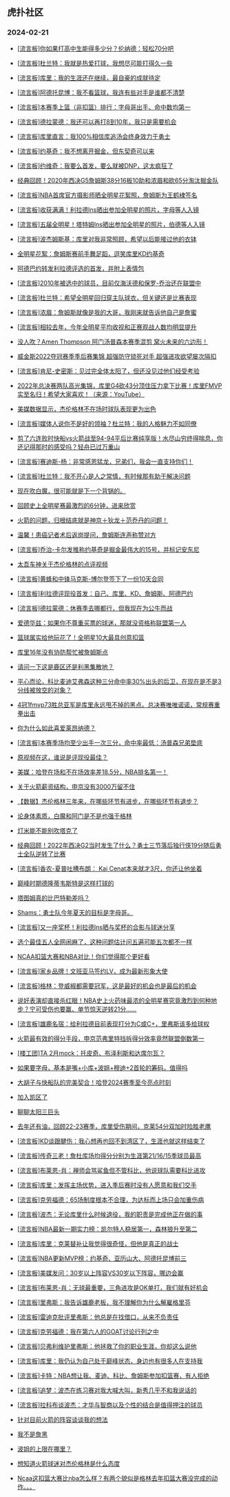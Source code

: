 ## 虎扑社区 
### 2024-02-21

+ [[流言板]你如果打高中生能得多少分？伦纳德：轻松70分吧](https://bbs.hupu.com/624877644.html)

+ [[流言板]杜兰特：我就是热爱打球，我想尽可能打得久一些](https://bbs.hupu.com/624878867.html)

+ [[流言板]库里：我的生涯还在继续，最自豪的成就待定](https://bbs.hupu.com/624879041.html)

+ [[流言板]阿德托昆博：我不看篮球，我连有些对手是谁都不清楚](https://bbs.hupu.com/624877588.html)

+ [[流言板]本赛季上篮（非扣篮）排行：字母哥出手、命中数均第一](https://bbs.hupu.com/624880782.html)

+ [[流言板]德拉蒙德：我还可以再打8到10年，我只是需要机会](https://bbs.hupu.com/624880236.html)

+ [[流言板]库里直言：我100%相信库追汤会终身效力于勇士](https://bbs.hupu.com/624873732.html)

+ [[流言板]约基奇：我不想离开掘金，但东契奇可以来](https://bbs.hupu.com/624873648.html)

+ [[流言板]约维奇：我要么首发，要么就被DNP，这太疯狂了](https://bbs.hupu.com/624880599.html)

+ [经典回顾！2020年西决G5詹姆斯38分16板10助和浓眉和砍65分淘汰掘金队](https://bbs.hupu.com/624879026.html)

+ [[流言板]NBA首席官方摄影师晒全明星花絮照，詹姆斯为王鹤棣签名](https://bbs.hupu.com/624874957.html)

+ [[流言板]收获满满！利拉德Ins晒出参加全明星的照片，字母等人入镜](https://bbs.hupu.com/624878916.html)

+ [[流言板]五届全明星！塔特姆Ins晒出参加全明星的照片，伯德等人入镜](https://bbs.hupu.com/624879107.html)

+ [[流言板]波杰姆斯基：库里对我非常照顾，希望以后能接过他的衣钵](https://bbs.hupu.com/624873860.html)

+ [全明星花絮：詹姆斯赛前手舞足蹈，逗笑库里KD约基奇](https://bbs.hupu.com/624874323.html)

+ [阿德巴约转发利拉德评选的首发，并附上表情包](https://bbs.hupu.com/624873900.html)

+ [[流言板]2010年被选中的球员，目前仅海沃德和保罗-乔治还在联盟中](https://bbs.hupu.com/624873718.html)

+ [[流言板]杜兰特：希望全明星回归穿主队球衣，但关键还是比赛表现](https://bbs.hupu.com/624878817.html)

+ [[流言板]浓眉：詹姆斯就像是我的大哥，我刚来就告诉他自己是詹蜜](https://bbs.hupu.com/624873448.html)

+ [[流言板]相较去年，今年全明星平均收视和正赛观战人数均明显提升](https://bbs.hupu.com/624880655.html)

+ [没人吹？Amen Thompson 阿门汤普森本赛季混剪 窝火未来的六边形！](https://bbs.hupu.com/624875663.html)

+ [威金斯2022夺冠赛季季后赛集锦 超强防守锁死对手 超强进攻欲望屡次隔扣](https://bbs.hupu.com/624879000.html)

+ [[流言板]肯尼-史密斯：见过完全体太阳了，但还没见过他们经受考验](https://bbs.hupu.com/624880366.html)

+ [2022年总决赛两队高光集锦，库里G4砍43分顶住压力拿下比赛！库里FMVP实至名归！希望大家喜欢！（来源：YouTube）](https://bbs.hupu.com/624876727.html)

+ [美媒数据显示，杰伦格林不在场时球队表现更为出色](https://bbs.hupu.com/624878408.html)

+ [[流言板]媒体人说你不是好的领袖？杜兰特：我的人格魅力不如同僚](https://bbs.hupu.com/624874468.html)

+ [剪了六连败时快船vs火箭战至94-94平后比赛纯享版！水尽山穷终得喘息，你还记得那时的感受吗？轻舟已过万重山](https://bbs.hupu.com/624873263.html)

+ [[流言板]赛迪斯-杨：非常感恩猛龙，兄弟们，我会一直支持你们！](https://bbs.hupu.com/624880025.html)

+ [[流言板]杜兰特：我不开心是人之常情，有时候那有助于解决问题](https://bbs.hupu.com/624874677.html)

+ [现在吹白魔，很可能就是下一个背锅的。](https://bbs.hupu.com/624877297.html)

+ [回顾史上全明星赛最激烈的6分钟，进来欣赏](https://bbs.hupu.com/624872411.html)

+ [火箭的问题，归根结底就是神京＋狄龙＋范乔丹的问题！](https://bbs.hupu.com/624878241.html)

+ [温馨！患癌记者术后返岗提问，詹姆斯连声称赞对方](https://bbs.hupu.com/624872624.html)

+ [[流言板]乔治-卡尔发推称约基奇是掘金最伟大的15号，并标记安东尼](https://bbs.hupu.com/624871969.html)

+ [太吾车神关于杰伦格林的点评视频](https://bbs.hupu.com/624879721.html)

+ [[流言板]黄蜂和中锋马克斯-博尔登签下了一份10天合同](https://bbs.hupu.com/624879966.html)

+ [[流言板]利拉德评现役首发：自己、库里、KD、詹姆斯、阿德巴约](https://bbs.hupu.com/624871495.html)

+ [[流言板]德拉蒙德：休赛季去哪都行，但我现在为公牛而战](https://bbs.hupu.com/624880183.html)

+ [爱德华兹：如果你不尊重买票的球迷，那就没资格称联盟第一人](https://bbs.hupu.com/624880257.html)

+ [篮球属实给他玩花了！全明星10大最具创意扣篮](https://bbs.hupu.com/624879109.html)

+ [库里16年没有协防帮忙被詹姆斯点](https://bbs.hupu.com/624879874.html)

+ [请问一下这是鹿区还是利黑集散地？](https://bbs.hupu.com/624878147.html)

+ [平心而论，科比麦迪艾弗森这种三分命中率30%出头的后卫，在现在是不是3分线被放空的对象？](https://bbs.hupu.com/624880844.html)

+ [4冠1fmvp73胜总亚军是库里永远甩不掉的黑点。总决赛唯唯诺诺，常规赛重拳出击](https://bbs.hupu.com/624880838.html)

+ [你为什么如此喜爱莱昂纳德？](https://bbs.hupu.com/624880190.html)

+ [[流言板]本赛季场均至少出手一次三分，命中率最低：汤普森兄弟垫底](https://bbs.hupu.com/624872103.html)

+ [原视频在这，谁说是评现役最佳？](https://bbs.hupu.com/624880502.html)

+ [美媒：哈登在场和不在场效率差18.5分，NBA排名第一！](https://bbs.hupu.com/624878148.html)

+ [关于火箭薪资结构，申京没有3000万留不住](https://bbs.hupu.com/624879747.html)

+ [【数据】杰伦格林三年来，在哪些环节有进步，在哪些环节有退步？](https://bbs.hupu.com/624874437.html)

+ [论身体素质，白魔和阿门是不是也强于格林](https://bbs.hupu.com/624880476.html)

+ [灯米能不能别吹塔克了](https://bbs.hupu.com/624880606.html)

+ [经典回顾！2022年西决G2当时发生了什么？勇士三节落后独行侠19分随后勇士全队逆转了比赛](https://bbs.hupu.com/624878723.html)

+ [[流言板]香农-夏普吐槽布朗： Kai Cenat本来就才3尺，你还让他坐着](https://bbs.hupu.com/624872024.html)

+ [巅峰时期德隆蒂韦斯特是这样打球的](https://bbs.hupu.com/624880321.html)

+ [塔图姆真的比巴特勒差吗？](https://bbs.hupu.com/624880425.html)

+ [Shams：勇士队今年夏天的目标是字母哥。](https://bbs.hupu.com/624880046.html)

+ [[流言板]又一座奖杯！利拉德Ins晒与奖杯的合影与球迷分享](https://bbs.hupu.com/624873384.html)

+ [选个最佳五人全网闹麻了，这种问题估计问五遍可能五次都不一样](https://bbs.hupu.com/624880716.html)

+ [NCAA扣篮大赛和NBA对比！你们觉得那个更好看](https://bbs.hupu.com/624880675.html)

+ [[流言板]家乡品牌！文班亚马签约LV，成为最新形象大使](https://bbs.hupu.com/624881588.html)

+ [[流言板]格林：登威椒都需要冠军，这是最好的机会也是最后的机会](https://bbs.hupu.com/624881736.html)

+ [说好表演却直接杀红眼！NBA史上火药味最浓的全明星赛究竟激烈到何种地步？宁可受伤也要赢、单节惊天逆转21分……](https://bbs.hupu.com/624879170.html)

+ [[流言板]雄鹿名宿：给利拉德目前表现打分为C或C+，里弗斯该多给球权](https://bbs.hupu.com/624881650.html)

+ [火箭最有效的得分手段，申京范弗里特挡拆得分效率竟然联盟倒数第一](https://bbs.hupu.com/624881014.html)

+ [[楼工团]TA 2月mock：托皮奇、布泽利斯和达席尔瓦？](https://bbs.hupu.com/624880402.html)

+ [如果要字母，基本是嘴+小库+波姐+穆迪+2首轮的筹码，值得吗](https://bbs.hupu.com/624881379.html)

+ [大胡子与快船队的完美契合！哈登2024赛季至今亮点时刻](https://bbs.hupu.com/624879186.html)

+ [加入凯区了](https://bbs.hupu.com/624881131.html)

+ [聊聊太阳三巨头](https://bbs.hupu.com/624880718.html)

+ [去年还有油，回顾22-23赛季，库里受伤期间，克莱54分双加时险胜老鹰](https://bbs.hupu.com/624880440.html)

+ [[流言板]KD谈跟腱伤：我心想再也回不到湾区了，生涯也就这样结束了](https://bbs.hupu.com/624882195.html)

+ [[流言板]传奇三老！詹杜库场均得分分别为生涯第21/16/15季球员最高](https://bbs.hupu.com/624882055.html)

+ [[流言板]布莱恩-肖：禅师会骂鲨鱼但不管科比，他说球队需要科比进攻](https://bbs.hupu.com/624882005.html)

+ [[流言板]库里：发挥主场优势，进入季后赛时没有人愿意和我们交手](https://bbs.hupu.com/624882263.html)

+ [[流言板]克劳福德：65场制度根本不合理，为达标而上场只会加重伤病](https://bbs.hupu.com/624881999.html)

+ [[流言板]波杰：无论库里什么时候退役，我的职责是完成他正在做的事](https://bbs.hupu.com/624882289.html)

+ [[流言板]NBA最新一期实力榜：凯尔特人稳居第一，森林狼升至第二](https://bbs.hupu.com/624882465.html)

+ [[流言板]库里：克莱替补让我觉得很奇怪，但他是真正的战士](https://bbs.hupu.com/624882230.html)

+ [[流言板]NBA更新MVP榜：约基奇、亚历山大、阿德托昆博前三](https://bbs.hupu.com/624882572.html)

+ [[流言板]美媒发问：30岁以上阵容VS30岁以下阵容，哪边会赢](https://bbs.hupu.com/624882490.html)

+ [[流言板]布莱恩-肖：无球最重要，三角进攻是OK单打，我们就有好机会](https://bbs.hupu.com/624881933.html)

+ [[流言板]里弗斯：我告诉雄鹿老板，我不理解你为什么解雇格里芬](https://bbs.hupu.com/624882562.html)

+ [[流言板]雷迪克批评里弗斯：他总是在找借口，从来不负责任](https://bbs.hupu.com/624882475.html)

+ [[流言板]克劳福德：我在第六人的GOAT讨论行列之中](https://bbs.hupu.com/624882550.html)

+ [[流言板]贝弗利维护里弗斯：他拯救了你的职业生涯，你却这么说他](https://bbs.hupu.com/624882483.html)

+ [[流言板]库里：我仍认为自己处于巅峰状态，身边也有很多人在支持我](https://bbs.hupu.com/624882457.html)

+ [[流言板]卡特：NBA想让我、麦迪、科比、詹姆斯参加扣篮赛，有人拒绝](https://bbs.hupu.com/624882588.html)

+ [[流言板]追梦：波杰在练习赛对我大喊大叫，新秀几乎不和我说话的](https://bbs.hupu.com/624882517.html)

+ [[流言板]拉科布谈波杰：才华与智商以及个性的结合是值得押注的球员](https://bbs.hupu.com/624882493.html)

+ [针对目前火箭的阵容谈谈我的想法](https://bbs.hupu.com/624882302.html)

+ [我不是詹黑](https://bbs.hupu.com/624882344.html)

+ [波姐的上限在哪里？](https://bbs.hupu.com/624882277.html)

+ [想知道火箭球迷对杰伦格林是什么态度](https://bbs.hupu.com/624881855.html)

+ [Ncaa这扣篮大赛比nba怎么样？有两个貌似是格林去年扣篮大赛没完成的动作。。。](https://bbs.hupu.com/624881299.html)

